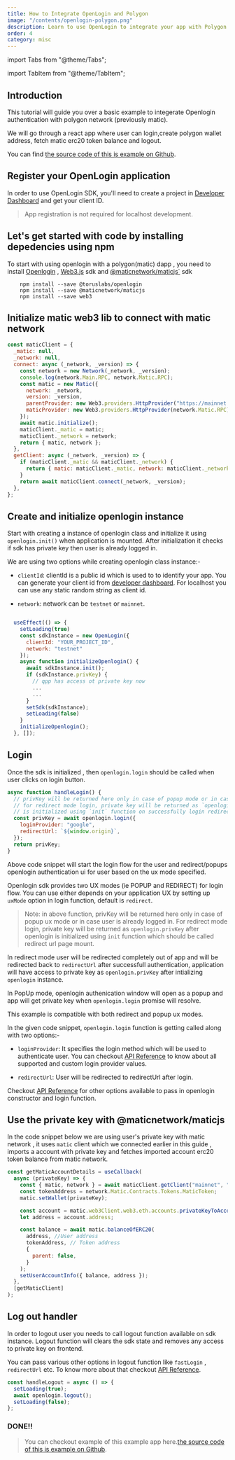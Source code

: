 ```yaml
---
title: How to Integrate OpenLogin and Polygon
image: "/contents/openlogin-polygon.png"
description: Learn to use OpenLogin to integrate your app with Polygon Network
order: 4
category: misc
---
```


import Tabs from "@theme/Tabs";

import TabItem from "@theme/TabItem";

## Introduction

This tutorial will guide you over a basic example to integerate Openlogin authentication with polygon network (previously matic).

We will go through a react app where user can login,create polygon wallet address, fetch matic erc20 token balance and logout.

You can find [the source code of this is example on Github](https://github.com/torusresearch/openlogin-polygon-example).

## Register your OpenLogin application

In order to use OpenLogin SDK, you'll need to create a project in [Developer Dashboard](https://dashboard.web3auth.io) and get your client ID.

> App registration is not required for localhost development.

## Let's get started with code by installing depedencies using npm

To start with using openlogin with a polygon(matic) dapp , you need to install [Openlogin](https://www.npmjs.com/package/@toruslabs/openlogin) ,
[Web3.js](https://www.npmjs.com/package/web3) sdk and [@maticnetwork/maticjs`](https://www.npmjs.com/package/@maticnetwork/maticjs) sdk

```shell
    npm install --save @toruslabs/openlogin
    npm install --save @maticnetwork/maticjs
    npm install --save web3
```

## Initialize matic web3 lib to connect with matic network

```js
const maticClient = {
  _matic: null,
  _network: null,
  connect: async (_network, _version) => {
    const network = new Network(_network, _version);
    console.log(network.Main.RPC, network.Matic.RPC);
    const matic = new Matic({
      network: _network,
      version: _version,
      parentProvider: new Web3.providers.HttpProvider("https://mainnet.infura.io/v3/73d0b3b9a4b2499da81c71a2b2a473a9"),
      maticProvider: new Web3.providers.HttpProvider(network.Matic.RPC),
    });
    await matic.initialize();
    maticClient._matic = matic;
    maticClient._network = network;
    return { matic, network };
  },
  getClient: async (_network, _version) => {
    if (maticClient._matic && maticClient._network) {
      return { matic: maticClient._matic, network: maticClient._network };
    }
    return await maticClient.connect(_network, _version);
  },
};
```

## Create and initialize openlogin instance

Start with creating a instance of openlogin class and initialize it using `openlogin.init()` when application is mounted. After initialization it
checks if sdk has private key then user is already logged in.

We are using two options while creating openlogin class instance:-

- `clientId`: clientId is a public id which is used to to identify your app. You can generate your client id from
  [developer dashboard](http://dashboard.web3auth.io/). For localhost you can use any static random string as client id.

- `network`: network can be `testnet` or `mainnet`.

```js

  useEffect(() => {
    setLoading(true)
    const sdkInstance = new OpenLogin({
      clientId: "YOUR_PROJECT_ID",
      network: "testnet"
    });
    async function initializeOpenlogin() {
      await sdkInstance.init();
      if (sdkInstance.privKey) {
        // qpp has access ot private key now
        ...
        ...
      }
      setSdk(sdkInstance);
      setLoading(false)
    }
    initializeOpenlogin();
  }, []);

```

## Login

Once the sdk is initialized , then `openlogin.login` should be called when user clicks on login button.

```js
async function handleLogin() {
  // privKey will be returned here only in case of popup mode or in case user is already logged in.
  // for redirect mode login, private key will be returned as `openlogin.privKey` after openlogin
  // is initialized using `init` function on successfully login redirect.
  const privKey = await openlogin.login({
    loginProvider: "google",
    redirectUrl: `${window.origin}`,
  });
  return privKey;
}
```

Above code snippet will start the login flow for the user and redirect/popups openlogin authentication ui for user based on the ux mode specified.

Openlogin sdk provides two UX modes (ie POPUP and REDIRECT) for login flow. You can use either depends on your application UX by setting up `uxMode`
option in login function, default is `redirect`.

> Note: in above function, privKey will be returned here only in case of popup ux mode or in case user is already logged in. For redirect mode login,
> private key will be returned as `openlogin.privKey` after openlogin is initialized using `init` function which should be called redirect url page
> mount.

In redirect mode user will be redirected completely out of app and will be redirected back to `redirectUrl` after successfull authentication,
application will have access to private key as `openlogin.privKey` after intializing `openlogin` instance.

In PopUp mode, openlogin authenication window will open as a popup and app will get private key when `openlogin.login` promise will resolve.

This example is compatible with both redirect and popup ux modes.

In the given code snippet, `openlogin.login` function is getting called along with two options:-

- `loginProvider`: It specifies the login method which will be used to authenticate user. You can checkout
  [API Reference](/open-login/api-reference/usage) to know about all supported and custom login provider values.

- `redirectUrl`: User will be redirected to redirectUrl after login.

Checkout [API Reference](/open-login/api-reference/usage) for other options available to pass in openlogin constructor and login function.

## Use the private key with @maticnetwork/maticjs

In the code snippet below we are using user's private key with matic network , it uses `matic` client which we connected earlier in this guide ,
imports a account with private key and fetches imported account erc20 token balance from matic network.

```js
const getMaticAccountDetails = useCallback(
  async (privateKey) => {
    const { matic, network } = await maticClient.getClient("mainnet", "v1");
    const tokenAddress = network.Matic.Contracts.Tokens.MaticToken;
    matic.setWallet(privateKey);

    const account = matic.web3Client.web3.eth.accounts.privateKeyToAccount(privateKey);
    let address = account.address;

    const balance = await matic.balanceOfERC20(
      address, //User address
      tokenAddress, // Token address
      {
        parent: false,
      }
    );
    setUserAccountInfo({ balance, address });
  },
  [getMaticClient]
);
```

## Log out handler

In order to logout user you needs to call logout function available on sdk instance. Logout function will clears the sdk state and removes any access
to private key on frontend.

You can pass various other options in logout function like `fastLogin` , `redirectUrl` etc. To know more about that checkout
[API Reference](/open-login/api-reference/usage).

```js
const handleLogout = async () => {
  setLoading(true);
  await openlogin.logout();
  setLoading(false);
};
```

### DONE!!

> You can checkout example of this example app
> here.[the source code of this is example on Github](https://github.com/torusresearch/openlogin-polygon-example).
